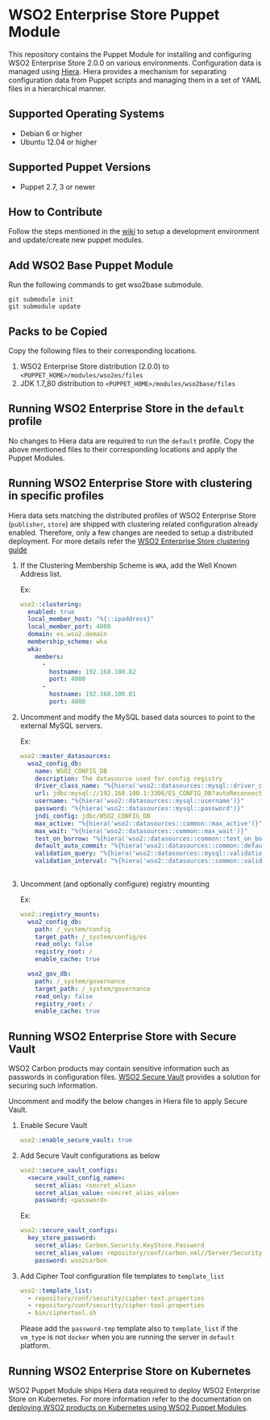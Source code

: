 # WSO2 Enterprise Store Puppet Module

This repository contains the Puppet Module for installing and configuring WSO2 Enterprise Store 2.0.0 on various environments. Configuration data is managed using [Hiera](http://docs.puppetlabs.com/hiera/1/). Hiera provides a mechanism for separating configuration data from Puppet scripts and managing them in a set of YAML files in a hierarchical manner.

## Supported Operating Systems

- Debian 6 or higher
- Ubuntu 12.04 or higher

## Supported Puppet Versions

- Puppet 2.7, 3 or newer

## How to Contribute
Follow the steps mentioned in the [wiki](https://github.com/wso2/puppet-base/wiki) to setup a development environment and update/create new puppet modules.

## Add WSO2 Base Puppet Module

Run the following commands to get wso2base submodule.

````
git submodule init
git submodule update
````

## Packs to be Copied

Copy the following files to their corresponding locations.

1. WSO2 Enterprise Store distribution (2.0.0) to `<PUPPET_HOME>/modules/wso2es/files`
2. JDK 1.7_80 distribution to `<PUPPET_HOME>/modules/wso2base/files`

## Running WSO2 Enterprise Store in the `default` profile
No changes to Hiera data are required to run the `default` profile.  Copy the above mentioned files to their corresponding locations and apply the Puppet Modules.

## Running WSO2 Enterprise Store with clustering in specific profiles
Hiera data sets matching the distributed profiles of WSO2 Enterprise Store (`publisher`, `store`) are shipped with clustering related configuration already enabled. Therefore, only a few changes are needed to setup a distributed deployment. For more details refer the [WSO2 Enterprise Store clustering guide](https://docs.wso2.com/display/CLUSTER44x/Clustering+ES+2.0.0)

1. If the Clustering Membership Scheme is `WKA`, add the Well Known Address list.

   Ex:
    ```yaml
    wso2::clustering:
      enabled: true
      local_member_host: "%{::ipaddress}"
      local_member_port: 4000
      domain: es.wso2.domain
      membership_scheme: wka
      wka:
        members:
          -
            hostname: 192.168.100.82
            port: 4000
          -
            hostname: 192.168.100.81
            port: 4000
    ```

2. Uncomment and modify the MySQL based data sources to point to the external MySQL servers.

   Ex:
    ```yaml
    wso2::master_datasources:
      wso2_config_db:
        name: WSO2_CONFIG_DB
        description: The datasource used for config registry
        driver_class_name: "%{hiera('wso2::datasources::mysql::driver_class_name')}"
        url: jdbc:mysql://192.168.100.1:3306/ES_CONFIG_DB?autoReconnect=true
        username: "%{hiera('wso2::datasources::mysql::username')}"
        password: "%{hiera('wso2::datasources::mysql::password')}"
        jndi_config: jdbc/WSO2_CONFIG_DB
        max_active: "%{hiera('wso2::datasources::common::max_active')}"
        max_wait: "%{hiera('wso2::datasources::common::max_wait')}"
        test_on_borrow: "%{hiera('wso2::datasources::common::test_on_borrow')}"
        default_auto_commit: "%{hiera('wso2::datasources::common::default_auto_commit')}"
        validation_query: "%{hiera('wso2::datasources::mysql::validation_query')}"
        validation_interval: "%{hiera('wso2::datasources::common::validation_interval')}"
        
    ```

3. Uncomment (and optionally configure) registry mounting

   Ex:
    ```yaml
    wso2::registry_mounts:
      wso2_config_db:
        path: /_system/config
        target_path: /_system/config/es
        read_only: false
        registry_root: /
        enable_cache: true

      wso2_gov_db:
        path: /_system/governance
        target_path: /_system/governance
        read_only: false
        registry_root: /
        enable_cache: true
    ```

## Running WSO2 Enterprise Store with Secure Vault
WSO2 Carbon products may contain sensitive information such as passwords in configuration files. [WSO2 Secure Vault](https://docs.wso2.com/display/Carbon444/Securing+Passwords+in+Configuration+Files) provides a solution for securing such information.

Uncomment and modify the below changes in Hiera file to apply Secure Vault.

1. Enable Secure Vault

    ```yaml
    wso2::enable_secure_vault: true
    ```

2. Add Secure Vault configurations as below

    ```yaml
    wso2::secure_vault_configs:
      <secure_vault_config_name>:
        secret_alias: <secret_alias>
        secret_alias_value: <secret_alias_value>
        password: <password>
    ```

    Ex:
    ```yaml
    wso2::secure_vault_configs:
      key_store_password:
        secret_alias: Carbon.Security.KeyStore.Password
        secret_alias_value: repository/conf/carbon.xml//Server/Security/KeyStore/Password,false
        password: wso2carbon
    ```

3. Add Cipher Tool configuration file templates to `template_list`

    ```yaml
    wso2::template_list:
      - repository/conf/security/cipher-text.properties
      - repository/conf/security/cipher-tool.properties
      - bin/ciphertool.sh
    ```

    Please add the `password-tmp` template also to `template_list` if the `vm_type` is not `docker` when you are running the server in `default` platform.

## Running WSO2 Enterprise Store on Kubernetes
WSO2 Puppet Module ships Hiera data required to deploy WSO2 Enterprise Store on Kubernetes. For more information refer to the documentation on [deploying WSO2 products on Kubernetes using WSO2 Puppet Modules](https://docs.wso2.com/display/PM210/Deploying+WSO2+Products+on+Kubernetes+Using+WSO2+Puppet+Modules).
